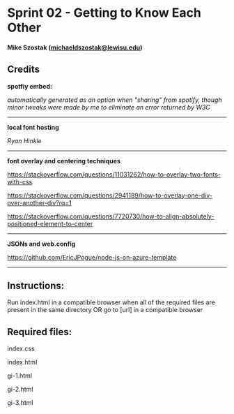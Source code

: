 # Sprint 02 - Getting to Know Each Other

#### Mike Szostak (michaeldszostak@lewisu.edu)

## Credits

**spotfiy embed:**

*automatically generated as an option when "sharing" from spotify, though minor tweaks were made by me to eliminate an error returned by W3C*

---

**local font hosting**

*Ryan Hinkle*

---

**font overlay and centering techniques**

https://stackoverflow.com/questions/11031262/how-to-overlay-two-fonts-with-css

https://stackoverflow.com/questions/2941189/how-to-overlay-one-div-over-another-div?rq=1

https://stackoverflow.com/questions/7720730/how-to-align-absolutely-positioned-element-to-center

---

**JSONs and web.config**

https://github.com/EricJPogue/node-js-on-azure-template

---

## Instructions:
Run index.html in a compatible browser when all of the required files are present in the same directory
OR go to [url] in a compatible browser

## Required files:

index.css

index.html

gi-1.html

gi-2.html

gi-3.html
